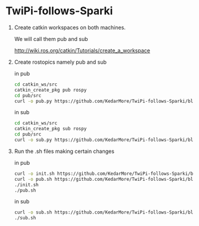 # TwiPi-follows-Sparki

1. Create catkin workspaces on both machines.

    We will call them pub and sub
    
    http://wiki.ros.org/catkin/Tutorials/create_a_workspace
    
2. Create rostopics namely pub and sub

    in pub
    ```bash
    cd catkin_ws/src
    catkin_create_pkg pub rospy
    cd pub/src
    curl -o pub.py https://github.com/KedarMore/TwiPi-follows-Sparki/blob/master/Pub/ 
    ```
    in sub
    ```bash
    cd catkin_ws/src
    catkin_create_pkg sub rospy
    cd pub/src
    curl -o sub.py https://github.com/KedarMore/TwiPi-follows-Sparki/blob/master/Sub/ 
    ```
3. Run the .sh files making certain changes
    
    in pub
    ```bash
    curl -o init.sh https://github.com/KedarMore/TwiPi-follows-Sparki/blob/master/Pub/
    curl -o pub.sh https://github.com/KedarMore/TwiPi-follows-Sparki/blob/master/Pub/
    ./init.sh
    ./pub.sh
    ```
    in sub
    ```bash
    curl -o sub.sh https://github.com/KedarMore/TwiPi-follows-Sparki/blob/master/Sub/
    ./sub.sh
    ```
